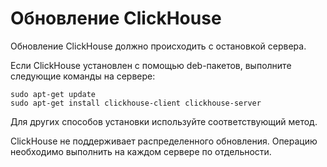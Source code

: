 # Обновление ClickHouse

Обновление ClickHouse должно происходить с остановкой сервера.

Если ClickHouse установлен с помощью deb-пакетов, выполните следующие команды на сервере:

```
sudo apt-get update
sudo apt-get install clickhouse-client clickhouse-server
```

Для других способов установки используйте соответствующий метод.

ClickHouse не поддерживает распределенного обновления. Операцию необходимо выполнить на каждом сервере по отдельности.
